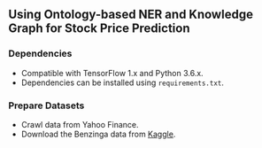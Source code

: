 ## Using Ontology-based NER and Knowledge Graph for Stock Price Prediction


### Dependencies

* Compatible with TensorFlow 1.x and Python 3.6.x.
* Dependencies can be installed using `requirements.txt`.

### Prepare Datasets

* Crawl data from Yahoo Finance.
* Download the Benzinga data from [Kaggle](https://www.kaggle.com/miguelaenlle/massive-stock-news-analysis-db-for-nlpbacktests).

